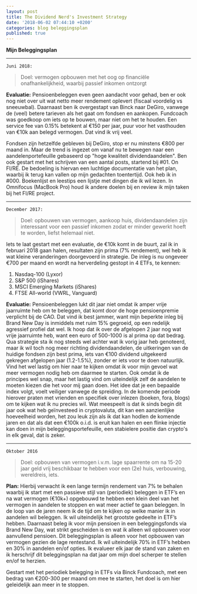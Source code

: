 ```yaml
---
layout: post
title: The Dividend Nerd's Investment Strategy
date: '2018-06-02 07:44:10 +0200'
categories: blog beleggingsplan
published: true
---
```

**Mijn Beleggingsplan**

---

`Juni 2018:`
>Doel: vermogen opbouwen met het oog op financiële onafhankelijkheid, waarbij passief inkomen ontzorgt

**Evaluatie:** Pensioenbeleggen even geen aandacht voor gehad, ben er ook nog niet over uit wat netto meer rendement oplevert (fiscaal voordelig vs sneeuwbal). Daarnaast ben ik overgestapt van Binck naar DeGiro, vanwege de (veel) betere tarieven als het gaat om fondsen en aankopen. Fundcoach was goedkoop om iets op te bouwen, maar niet om het te houden. Een service fee van 0.15% betekent al €150 per jaar, puur voor het vasthouden van €10k aan belegd vermogen. Dat vind ik vrij veel.

Fondsen zijn hetzelfde gebleven bij DeGiro, stop er nu minstens €800 per maand in. Maar de trend is ingezet om vanaf nu te  bewegen naar een aandelenportefeuille gebaseerd op "hoge kwaliteit dividendaandelen".
Ben ook gestart met het schrijven van een aantal posts, startend bij  #01. On FI/RE. De bedoeling is hiervan een luchtige documentatie van het plan, waarbij ik terug kan vallen op mijn gedachten toentertijd. Ook heb ik in  #000. Boekenlijst en leestips een lijstje met dingen die ik wil lezen. In Omnifocus (MacBook Pro) houd ik andere doelen bij en review ik mijn taken bij het FI/RE project.

---

`December 2017:`
>Doel: opbouwen van vermogen, aankoop huis, dividendaandelen zijn interessant voor een passief inkomen zodat er minder gewerkt hoeft te worden, liefst helemaal niet.

Iets te laat gestart met een evaluatie, de €10k komt in de buurt, zal ik in februari 2018 gaan halen, resultaten zijn prima (7% rendement), wel heb ik wat kleine veranderingen doorgevoerd in strategie. De inleg is nu ongeveer €700 per maand en wordt na herverdeling gestopt in 4 ETFs, te kennen:
1. Nasdaq-100 (Lyxor)
2. S&P 500 (iShares)
3. MSCI Emerging Markets (iShares)
4. FTSE All-world (VWRL, Vanguard)

**Evaluatie:**
Pensioenbeleggen lukt dit jaar niet omdat ik amper vrije jaarruimte heb om te beleggen, dat komt door de hoge pensioenpremie verplicht bij de CAO. Dat vind ik best jammer, want mijn beperkte inleg bij Brand New Day is inmiddels met ruim 15% gegroeid, op een redelijk agressief profiel dat wel. Ik hoop dat ik over de afgelopen 2 jaar nog wat vrije jaarruimte heb, want een euro of 500-1000 is al prima op dat bedrag.
Qua strategie sta ik nog steeds wel achter wat ik vorig jaar heb genoteerd, maar ik wil toch nog meer richting dividendaandelen, de uitkeringen van de huidige fondsen zijn best prima, iets van €100 dividend uitgekeerd gekregen afgelopen jaar (1.2-1.5%), zonder er iets voor te doen natuurlijk. Vind het wel lastig om hier naar te kijken omdat ik voor mijn gevoel wat meer vermogen nodig heb om daarmee te starten. Ook omdat ik de principes wel snap, maar het lastig vind om uiteindelijk zelf de aandelen te moeten kiezen die het voor mij gaan doen. Het idee dat je een bepaalde index volgt, voelt veiliger vanwege de spreiding. In de komende periode hierover praten met vrienden en specifiek over inlezen (boeken, fora, blogs) om te kijken wat ik nu precies wil. 
Wat meespeelt is dat ik sinds begin dit jaar ook wat heb geïnvesteed in cryptovaluta, dit kan een aanzienlijke hoeveelheid worden, het zou leuk zijn als ik dat kan hodlen de komende jaren en dat als dat een €100k o.i.d. is eruit kan halen en een flinke injectie kan doen in mijn beleggingsportefeuille, een stabielere positie dan crypto's in elk geval, dat is zeker.

---

`Oktober 2016`
>Doel: opbouwen van vermogen i.v.m. lage spaarrente om na 15-20 jaar geld vrij beschikbaar te hebben voor een (2e) huis, verbouwing, wereldreis, iets.

**Plan:** Hierbij verwacht ik een lange termijn rendement van 7% te behalen waarbij ik start met een passieve stijl van (periodiek) beleggen in ETF’s en na wat vermogen (€10k+) opgebouwd te hebben een klein deel van het vermogen in aandelen te stoppen en wat meer actief te gaan beleggen. In de loop van de jaren neem ik de tijd om te kijken op welke manier ik in aandelen wil beleggen. Ik wil uiteindelijk het grootste gedeelte in ETF’s hebben.
Daarnaast beleg ik voor mijn pensioen in een beleggingsfonds via Brand New Day, wat strikt gescheiden is en wat ik alleen wil opbouwen voor aanvullend pensioen. Dit beleggingsplan is alleen voor het opbouwen van vermogen gezien de lage rentestand. Ik wil uiteindelijk 70% in ETF’s hebben en 30% in aandelen en/of opties.
Ik evalueer elk jaar de stand van zaken en ik herschrijf dit beleggingsplan na dat jaar om mijn doel scherper te stellen en/of te herzien.

Gestart met het periodiek belegging in ETFs via Binck Fundcoach, met een bedrag van €200-300 per maand om mee te starten, het doel is om hier geleidelijk aan meer in te stoppen.
